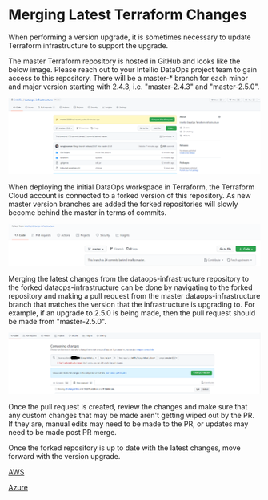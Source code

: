 # Merging Latest Terraform Changes

When performing a version upgrade, it is sometimes necessary to update Terraform infrastructure to support the upgrade.&#x20;

The master Terraform repository is hosted in GitHub and looks like the below image. Please reach out to your Intellio DataOps project team to gain access to this repository. There will be a master-\* branch for each minor and major version starting with 2.4.3, i.e. "master-2.4.3" and "master-2.5.0".

![](<../../.gitbook/assets/image (380) (1) (1).png>)

When deploying the initial DataOps workspace in Terraform, the Terraform Cloud account is connected to a forked version of this repository. As new master version branches are added the forked repositories will slowly become behind the master in terms of commits.

![](<../../.gitbook/assets/image (363).png>)

Merging the latest changes from the dataops-infrastructure repository to the forked dataops-infrastructure can be done by navigating to the forked repository and making a pull request from the master dataops-infrastructure branch that matches the version that the infrastructure is upgrading to. For example, if an upgrade to 2.5.0 is being made, then the pull request should be made from "master-2.5.0".

![](<../../.gitbook/assets/image (381) (1) (1).png>)

Once the pull request is created, review the changes and make sure that any custom changes that may be made aren't getting wiped out by the PR. If they are, manual edits may need to be made to the PR, or updates may need to be made post PR merge.

Once the forked repository is up to date with the latest changes, move forward with the version upgrade.

[AWS](deployment-to-amazon-web-services/new-version-upgrade-process-terraform.md)&#x20;

[Azure](deployment-to-microsoft-azure/new-version-upgrade-process.md)
